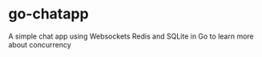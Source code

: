 # go-chatapp
A simple chat app using Websockets Redis and SQLite in Go to learn more about concurrency
